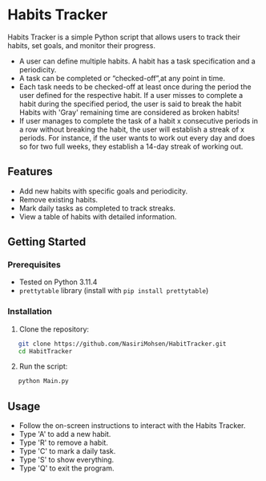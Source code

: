 # Habits Tracker

Habits Tracker is a simple Python script that allows users to track their habits, set goals, and monitor their progress.

- A user can define multiple habits. A habit has a task specification and a periodicity.
- A task can be completed or “checked-off”,at any point in time.
- Each task needs to be checked-off at least once during the period the user defined for the respective habit. If a user misses to complete a habit during the specified period, the user is said to break the habit Habits with 'Gray' remaining time are considered as broken habits!
- If user manages to complete the task of a habit x consecutive periods in a row without breaking the habit, the user will establish a streak of x periods. For instance, if the user wants to work out every day and does so for two full weeks, they establish a 14-day streak of working out.

## Features

- Add new habits with specific goals and periodicity.
- Remove existing habits.
- Mark daily tasks as completed to track streaks.
- View a table of habits with detailed information.

## Getting Started

### Prerequisites

- Tested on Python 3.11.4
- `prettytable` library (install with `pip install prettytable`)

### Installation

1. Clone the repository:
```bash
   git clone https://github.com/NasiriMohsen/HabitTracker.git
   cd HabitTracker
```

2. Run the script:
```bash
   python Main.py
```

## Usage

- Follow the on-screen instructions to interact with the Habits Tracker.
- Type 'A' to add a new habit.
- Type 'R' to remove a habit.
- Type 'C' to mark a daily task.
- Type 'S' to show everything.
- Type 'Q' to exit the program.
